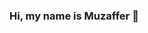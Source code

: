### Hi, my name is Muzaffer 👋

<!--
**muzafferugur/muzafferugur** is a ✨ _special_ ✨ repository because its `README.md` (this file) appears on your GitHub profile.

- 🔭 I’m Full Stack Automation Engineer                                                                            
- 🌱 I'm working on a project with framework TestNG and Cucumber
- 💪 2023 goals : To bring out quality projects.
- ⚡ Fun fact : I love coding 💻, writing blog 🖋️, football ⚽ and i like to play chess ![TtChessGIF](https://user-images.githubusercontent.com/111305287/228717331-a3899f70-2ac3-4808-8309-5b2cf5eb16ca.gif)

- ⏲ What we are doing now : i am writing code 🚀.

<img src="walking-code.gif" width="auto">   ![muzafferugur's GitHub stats](https://github-readme-stats.vercel.app/api?username=muzafferugur&theme=dark&show_icons=true)

![github-contribution-grid-snake](https://user-images.githubusercontent.com/111094912/192098018-b1d8de39-fbc5-4831-aad0-177a57021cb1.gif)

<p align="center"> 
  Visitor count<br>
   <img src="https://profile-counter.glitch.me/muzafferugur/count.svg" />
</p>
